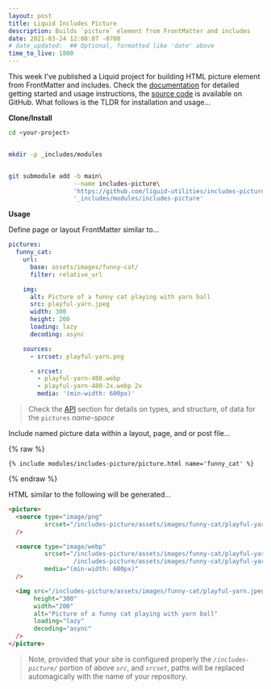 ```yaml
---
layout: post
title: Liquid Includes Picture
description: Builds `picture` element from FrontMatter and includes
date: 2021-03-24 12:08:07 -0700
# date_updated:  ## Optional, formatted like 'date' above
time_to_live: 1800
---
```



This week I've published a Liquid project for building HTML picture element from FrontMatter and includes. Check the [documentation][link__documentation] for detailed getting started and usage instructions, the [source code][link__source] is available on GitHub. What follows is the TLDR for installation and usage...



**Clone/Install**


```bash
cd <your-project>


mkdir -p _includes/modules


git submodule add -b main\
                  --name includes-picture\
                  'https://github.com/liquid-utilities/includes-picture.git'\
                  '_includes/modules/includes-picture'
```


**Usage**


Define page or layout FrontMatter similar to...


```yaml
pictures:
  funny_cat:
    url:
      base: assets/images/funny-cat/
      filter: relative_url

    img:
      alt: Picture of a funny cat playing with yarn ball
      src: playful-yarn.jpeg
      width: 300
      height: 200
      loading: lazy
      decoding: async

    sources:
      - srcset: playful-yarn.png

      - srcset:
        - playful-yarn-480.webp
        - playful-yarn-480-2x.webp 2x
        media: '(min-width: 600px)'
```


> Check the [API][link__documentation__api] section for details on types, and structure, of data for the `pictures` _name-space_


Include named picture data within a layout, page, and or post file...


{% raw %}
```liquid
{% include modules/includes-picture/picture.html name='funny_cat' %}
```
{% endraw %}


HTML similar to the following will be generated...


```html
<picture>
  <source type="image/png"
          srcset="/includes-picture/assets/images/funny-cat/playful-yarn.png"
  />

  <source type="image/webp"
          srcset="/includes-picture/assets/images/funny-cat/playful-yarn-480.webp,
                  /includes-picture/assets/images/funny-cat/playful-yarn-480-2x.webp 2x"
          media="(min-width: 600px)"
  />

  <img src="/includes-picture/assets/images/funny-cat/playful-yarn.jpeg"
       height="300"
       width="200"
       alt="Picture of a funny cat playing with yarn ball"
       loading="lazy"
       decoding="async"
  />
</picture>
```


> Note, provided that your site is configured properly the _`/includes-picture/`_ portion of above _`src`_, and _`srcset`_, paths will be replaced automagically with the name of your repository.



[link__documentation]: https://github.com/liquid-utilities/includes-picture/blob/main/.github/README.md "Repository documentation"

[link__documentation__api]: https://github.com/liquid-utilities/includes-picture/blob/main/.github/README.md#api "Repository API documentation"

[link__source]: https://github.com/liquid-utilities/includes-picture "Repository source code"

